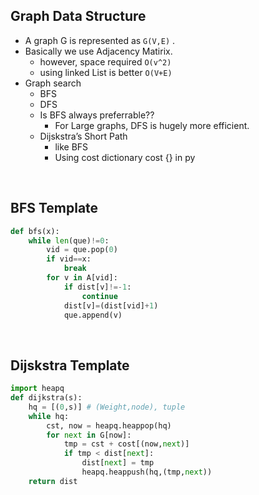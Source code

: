 ## Graph Data Structure
- A graph G is represented as `G(V,E)` .
- Basically we use Adjacency Matirix.
  - however, space required `O(v^2)`
  - using linked List is better `O(V+E)`
- Graph search
  - BFS
  - DFS
  - Is BFS always preferrable??
    - For Large graphs, DFS is hugely more efficient.
  - Dijskstra’s Short Path 
    - like BFS
    - Using cost dictionary cost {} in py

<br/>

## BFS Template
```py
def bfs(x):
    while len(que)!=0:
        vid = que.pop(0)
        if vid==x:
            break
        for v in A[vid]:
            if dist[v]!=-1:
                continue
            dist[v]=(dist[vid]+1)
            que.append(v)
```
<br/>

## Dijskstra Template
```py
import heapq
def dijkstra(s):
    hq = [(0,s)] # (Weight,node), tuple
    while hq:
        cst, now = heapq.heappop(hq)
        for next in G[now]:
            tmp = cst + cost[(now,next)]
            if tmp < dist[next]:
                dist[next] = tmp
                heapq.heappush(hq,(tmp,next))
    return dist 
```

